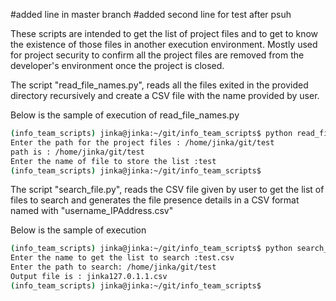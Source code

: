 #added line in master branch 
#added second line for test after psuh

These scripts are intended to get the list of project files and to get to know the
existence of those files in another execution environment. 
Mostly used for project security to confirm all the project files are removed from the developer's environment once the project is closed.

The script "read_file_names.py", reads all the files exited in the provided
directory recursively and create a CSV file with the name provided by user.

Below is the sample of execution of read_file_names.py
```bash
(info_team_scripts) jinka@jinka:~/git/info_team_scripts$ python read_file_names.py
Enter the path for the project files : /home/jinka/git/test
path is : /home/jinka/git/test
Enter the name of file to store the list :test    
(info_team_scripts) jinka@jinka:~/git/info_team_scripts$
```

The script "search_file.py", reads the CSV file given by user to get the
list of files to search and generates the file presence details in a CSV format
named with "username_IPAddress.csv"

Below is the sample of execution
```bash
(info_team_scripts) jinka@jinka:~/git/info_team_scripts$ python search_file.py
Enter the name to get the list to search :test.csv
Enter the path to search: /home/jinka/git/test
Output file is : jinka127.0.1.1.csv
(info_team_scripts) jinka@jinka:~/git/info_team_scripts$
```
